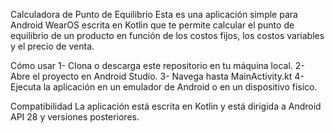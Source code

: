 Calculadora de Punto de Equilibrio
Esta es una aplicación simple para Android WearOS escrita en Kotlin que te permite calcular el punto de equilibrio de un producto en función de los costos fijos, los costos variables y el precio de venta.

Cómo usar
1- Clona o descarga este repositorio en tu máquina local.
2- Abre el proyecto en Android Studio.
3- Navega hasta MainActivity.kt
4- Ejecuta la aplicación en un emulador de Android o en un dispositivo físico.

Compatibilidad
La aplicación está escrita en Kotlin y está dirigida a Android API 28 y versiones posteriores.
